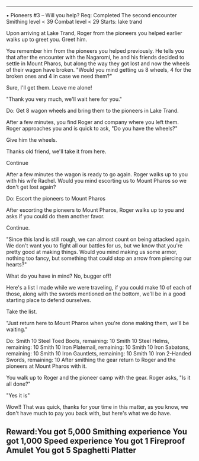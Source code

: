 ---------------------------------------------------------------
• Pioneers #3 – Will you help?
Req: Completed The second encounter Smithing level < 39 Combat level < 29
Starts: lake trand

Upon arriving at Lake Trand, Roger from the pioneers you helped
earlier walks up to greet you.
Greet him.


You remember him from the pioneers you helped previously.
He tells you that after the encounter with the Nagaromi,
he and his friends decided to settle in Mount Pharos,
but along the way they got lost and now the wheels of their wagon have broken.
"Would you mind getting us 8 wheels, 4 for the broken ones and 4 in case we need them?"

Sure, I'll get them. 
Leave me alone!

"Thank you very much, we'll wait here for you."

Do: Get 8 wagon wheels and bring them to the pioneers in Lake Trand.


After a few minutes, you find Roger and company where you left them.
Roger approaches you and is quick to ask, "Do you have the wheels?"

Give him the wheels.

Thanks old friend, we'll take it from here.

Continue

After a few minutes the wagon is ready to go again.
Roger walks up to you with his wife Rachel.
Would you mind escorting us to Mount Pharos so we don't get lost again?

Do: Escort the pioneers to Mount Pharos


After escorting the pioneers to Mount Pharos,
Roger walks up to you and asks if you could do them another favor.

Continue.

"Since this land is still rough, we can almost count on being attacked again.
We don't want you to fight all our battles for us,
but we know that you're pretty good at making things.
Would you mind making us some armor, nothing too fancy,
but something that could stop an arrow from piercing our hearts?"


What do you have in mind?
No, bugger off!


Here's a list I made while we were traveling, if you could make 10 of each of those,
along with the swords mentioned on the bottom,
we'll be in a good starting place to defend ourselves.

Take the list.

"Just return here to Mount Pharos when you're done making them, we'll be waiting."

Do: Smith 10 Steel Toed Boots, remaining: 10
Smith 10 Steel Helms, remaining: 10
Smith 10 Iron Platemail, remaining: 10
Smith 10 Iron Sabatons, remaining: 10
Smith 10 Iron Gauntlets, remaining: 10
Smith 10 Iron 2-Handed Swords, remaining: 10
After smithing the gear return to Roger and the pioneers at Mount Pharos with it.


You walk up to Roger and the pioneer camp with the gear.
Roger asks, "Is it all done?"

"Yes it is"

Wow!! That was quick, thanks for your time in this matter,
as you know, we don't have much to pay you back with, but here's what we do have.

Reward:You got 5,000 Smithing experience
You got 1,000 Speed experience
You got 1 Fireproof Amulet
You got 5 Spaghetti Platter
---------------------------------------------------------------